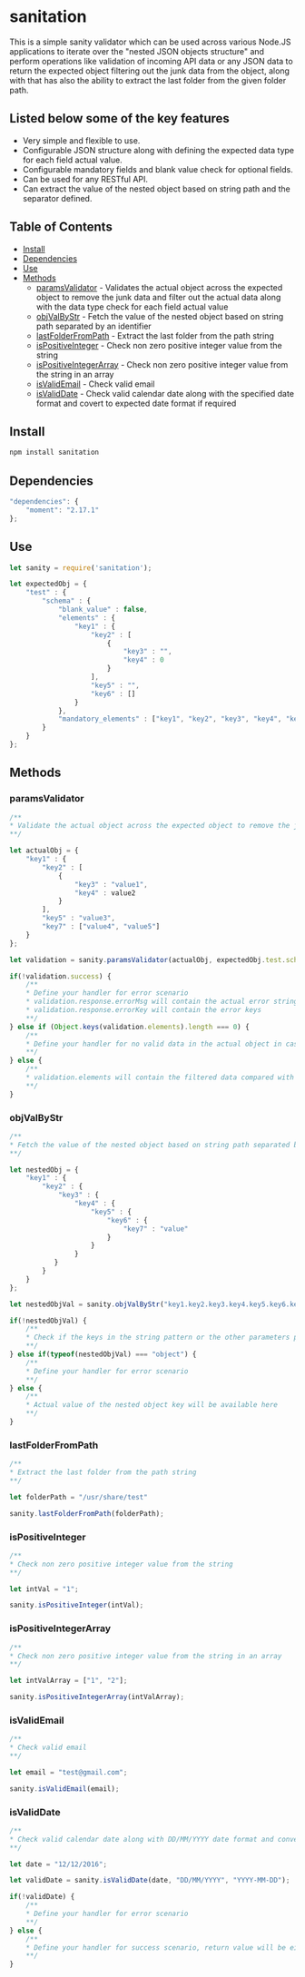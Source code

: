 # sanitation

This is a simple sanity validator which can be used across various Node.JS applications to iterate over the "nested JSON objects structure" and perform operations like validation of incoming API data or any JSON data to return the expected object filtering out the junk data from the object, along with that has also the ability to extract the last folder from the given folder path.

## Listed below some of the key features

- Very simple and flexible to use.
- Configurable JSON structure along with defining the expected data type for each field actual value.
- Configurable mandatory fields and blank value check for optional fields.
- Can be used for any RESTful API.
- Can extract the value of the nested object based on string path and the separator defined.

## Table of Contents
- [Install](#install)
- [Dependencies](#dependencies)
- [Use](#use)
- [Methods](#methods)
  - [paramsValidator](#paramsvalidator) - Validates the actual object across the expected object to remove the junk data and filter out the actual data along with the data type check for each field actual value
  - [objValByStr](#objvalbystr) - Fetch the value of the nested object based on string path separated by an identifier
  - [lastFolderFromPath](#lastfolderfrompath) - Extract the last folder from the path string
  - [isPositiveInteger](#ispositiveinteger) - Check non zero positive integer value from the string
  - [isPositiveIntegerArray](#ispositiveintegerarray) - Check non zero positive integer value from the string in an array
  - [isValidEmail](#isvalidemail) - Check valid email
  - [isValidDate](#isvaliddate) - Check valid calendar date along with the specified date format and covert to expected date format if required

## Install

```javascript
npm install sanitation
```

## Dependencies

```javascript
"dependencies": {
    "moment": "2.17.1"
};
```

## Use

```javascript
let sanity = require('sanitation');

let expectedObj = {
    "test" : {
        "schema" : {
            "blank_value" : false,
            "elements" : {
                "key1" : {
                    "key2" : [
                        {
                            "key3" : "",
                            "key4" : 0
                        }
                    ],
                    "key5" : "",
                    "key6" : []
                }
            },
            "mandatory_elements" : ["key1", "key2", "key3", "key4", "key5"]
        }
    }
};
```

## Methods

### paramsValidator

```javascript
/**
* Validate the actual object across the expected object to remove the junk data and filter out the actual data along with the data type check for each field actual value
**/

let actualObj = {
    "key1" : {
        "key2" : [
            {
                "key3" : "value1",
                "key4" : value2
            }
        ],
        "key5" : "value3",
        "key7" : ["value4", "value5"]
    }
};

let validation = sanity.paramsValidator(actualObj, expectedObj.test.schema.elements, expectedObj.test.schema.mandatory_elements, expectedObj.test.schema.blank_value);

if(!validation.success) {
    /**
    * Define your handler for error scenario
    * validation.response.errorMsg will contain the actual error string
    * validation.response.errorKey will contain the error keys
    **/
} else if (Object.keys(validation.elements).length === 0) {
    /**
    * Define your handler for no valid data in the actual object in case all the fields in the expected object are optional
    **/
} else {
    /**
    * validation.elements will contain the filtered data compared with the expected object from the actual object
    **/
}
```

### objValByStr

```javascript
/**
* Fetch the value of the nested object based on string path separated by dot
**/

let nestedObj = {
    "key1" : {
        "key2" : {
            "key3" : {
                "key4" : {
                    "key5" : {
                        "key6" : {
                            "key7" : "value"
                        }
                    }
                }
           }
        }
    }
};

let nestedObjVal = sanity.objValByStr("key1.key2.key3.key4.key5.key6.key7", ".", nestedObj);

if(!nestedObjVal) {
    /**
    * Check if the keys in the string pattern or the other parameters passed are correct and in proper order
    **/
} else if(typeof(nestedObjVal) === "object") {
    /**
    * Define your handler for error scenario
    **/
} else {
    /**
    * Actual value of the nested object key will be available here
    **/
}
```

### lastFolderFromPath

```javascript
/**
* Extract the last folder from the path string
**/

let folderPath = "/usr/share/test"

sanity.lastFolderFromPath(folderPath);
```

### isPositiveInteger

```javascript
/**
* Check non zero positive integer value from the string
**/

let intVal = "1";

sanity.isPositiveInteger(intVal);
```

### isPositiveIntegerArray

```javascript
/**
* Check non zero positive integer value from the string in an array
**/

let intValArray = ["1", "2"];

sanity.isPositiveIntegerArray(intValArray);
```

### isValidEmail

```javascript
/**
* Check valid email
**/

let email = "test@gmail.com";

sanity.isValidEmail(email);
```

### isValidDate

```javascript
/**
* Check valid calendar date along with DD/MM/YYYY date format and convert to YYYY-MM-DD as the output, third parameter is optional
**/

let date = "12/12/2016";

let validDate = sanity.isValidDate(date, "DD/MM/YYYY", "YYYY-MM-DD");

if(!validDate) {
    /**
    * Define your handler for error scenario
    **/
} else {
    /**
    * Define your handler for success scenario, return value will be either the formatted date or boolean based on the third parameter passed or not
    **/
}
```